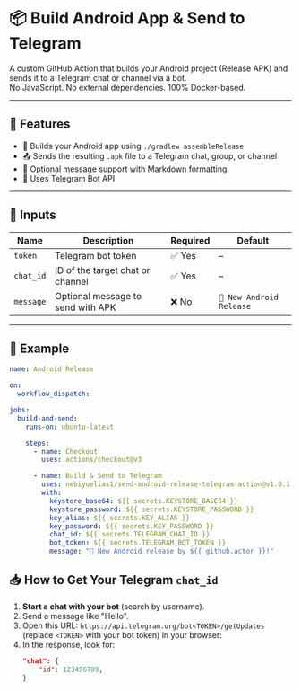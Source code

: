# 📦 Build Android App & Send to Telegram

A custom GitHub Action that builds your Android project (Release APK) and sends it to a Telegram chat or channel via a bot.  
No JavaScript. No external dependencies. 100% Docker-based.

---

## 🚀 Features

- 🔨 Builds your Android app using `./gradlew assembleRelease`
- 📤 Sends the resulting `.apk` file to a Telegram chat, group, or channel
- 💬 Optional message support with Markdown formatting
- 🔐 Uses Telegram Bot API

---

## 🔧 Inputs

| Name      | Description                        | Required | Default                    |
|-----------|------------------------------------|----------|----------------------------|
| `token`   | Telegram bot token                 | ✅ Yes   | –                          |
| `chat_id` | ID of the target chat or channel   | ✅ Yes   | –                          |
| `message` | Optional message to send with APK  | ❌ No    | `🚀 New Android Release`   |

---

## 📸 Example

```yaml
name: Android Release

on:
  workflow_dispatch:

jobs:
  build-and-send:
    runs-on: ubuntu-latest

    steps:
      - name: Checkout
        uses: actions/checkout@v3

      - name: Build & Send to Telegram
        uses: nebiyuelias1/send-android-release-telegram-action@v1.0.1
        with:
          keystore_base64: ${{ secrets.KEYSTORE_BASE64 }}
          keystore_password: ${{ secrets.KEYSTORE_PASSWORD }}
          key_alias: ${{ secrets.KEY_ALIAS }}
          key_password: ${{ secrets.KEY_PASSWORD }}
          chat_id: ${{ secrets.TELEGRAM_CHAT_ID }}
          bot_token: ${{ secrets.TELEGRAM_BOT_TOKEN }}
          message: "🚀 New Android release by ${{ github.actor }}!"
```

## 📥 How to Get Your Telegram `chat_id`

1. **Start a chat with your bot** (search by username).
2. Send a message like "Hello".
3. Open this URL: `https://api.telegram.org/bot<TOKEN>/getUpdates` (replace `<TOKEN>` with your bot token) in your browser:
4. In the response, look for:
    ```json
    "chat": {
        "id": 123456789,
    }
    ```